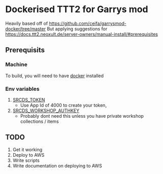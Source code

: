 # Dockerised TTT2 for Garrys mod

Heavily based off of https://github.com/ceifa/garrysmod-docker/tree/master
But applying suggestions for https://docs.ttt2.neoxult.de/server-owners/manual-install/#prerequisites

## Prerequisits

### Machine

To build, you will need to have [docker] installed

### Env variables

1. [SRCDS_TOKEN]
    - Use App Id of 4000 to create your token,
1. [SRCDS_WORKSHOP_AUTHKEY]
    - Probably dont need this unless you have private workshop collections / items

## TODO

1. Get it working
2. Deploy to AWS
3. Write scripts
4. Write documentation on deploying to AWS

[docker]: https://www.docker.com/products/docker-desktop
[SRCDS_TOKEN]: https://steamcommunity.com/dev/managegameservers
[SRCDS_WORKSHOP_AUTHKEY]: https://steamcommunity.com/dev/apikey